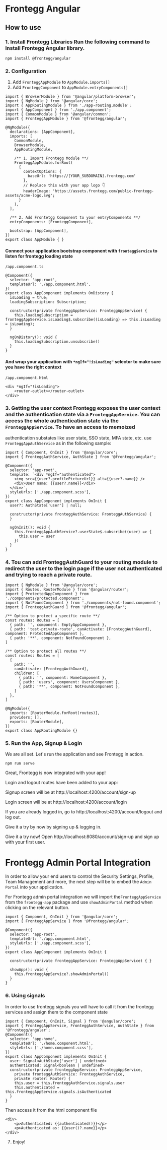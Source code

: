 # Frontegg Angular

## How to use

### 1. Install Frontegg Libraries Run the following command to Install Frontegg Angular library.

```
npm install @frontegg/angular
```

### 2. Configuration
  1. Add `FronteggAppModule` to `AppModule.imports[]`
  2. Add `FronteggComponent` to `AppModule.entryComponents[]`

```
import { BrowserModule } from '@angular/platform-browser';
import { NgModule } from '@angular/core';
import { AppRoutingModule } from './app-routing.module';
import { AppComponent } from './app.component';
import { CommonModule } from '@angular/common';
import { FronteggAppModule } from '@frontegg/angular';

@NgModule({
  declarations: [AppComponent],
  imports: [
    CommonModule,
    BrowserModule,
    AppRoutingModule,

    /** 1. Import Frontegg Module **/
    FronteggAppModule.forRoot(
      {
        contextOptions: {
          baseUrl: 'https://[YOUR_SUBDOMAIN].frontegg.com'
        },
        // Replace this with your app logo 👇
        headerImage: 'https://assets.frontegg.com/public-frontegg-assets/acme-logo.svg';
      }
    ),
  ],

  /** 2. Add Frontetgg Component to your entryComponents **/
  entryComponents: [FronteggComponent],

  bootstrap: [AppComponent],
})
export class AppModule { }
```

#### Connect your application bootstrap component with `fronteggService` to listen for frontegg loading state

```
/app.component.ts

@Component({
  selector: 'app-root',
  templateUrl: './app.component.html',
})
export class AppComponent implements OnDistory {
  isLoading = true;
  loadingSubscription: Subscription;

  constructor(private fronteggAppService: FronteggAppService) {
    this.loadingSubscription = fronteggAppService.isLoading$.subscribe((isLoading) => this.isLoading = isLoading);
  }

  ngOnDistory(): void {
    this.loadingSubscription.unsubscribe()
  }
}
```

#### And wrap your application with `*ngIf="!isLoading"` selector to make sure you have the right context

```
/app.component.html

<div *ngIf="!isLoading">
    <router-outlet></router-outlet>
</div>
```

### 3. Getting the user context Frontegg exposes the user context and the authentication state via a `FronteggAppService`. You can access the whole authentication state via the `FronteggAppService`. To have an access to memoized
   authentication substates like user state, SSO state, MFA state, etc. use `FronteggAppAuthService` as in the following
   sample:

```
import { Component, OnInit } from '@angular/core';
import { FronteggAuthService, AuthState } from '@frontegg/angular';

@Component({
  selector: 'app-root',
  template: `<div *ngIf="authenticated">
    <img src={{user?.profilePictureUrl}} alt={{user?.name}} />
    <div>User name: {{user?.name}}</div>
  </div>`,
  styleUrls: ['./app.component.scss'],
})
export class AppComponent implements OnInit {
  user?: AuthState['user'] | null;

  constructor(private fronteggAuthService: FronteggAuthService) {
  }

  ngOnInit(): void {
    this.fronteggAppAuthService?.userState$.subscribe((user) => {
      this.user = user
    })
  }
}
```

### 4. Tou can add FronteggAuthGuard to your routing module to redirect the user to the login page if the user not authenticated and trying to reach a private route.

```
import { NgModule } from '@angular/core';
import { Routes, RouterModule } from '@angular/router';
import { ProtectedAppComponent } from './components/protected.component';
import { NotFoundComponent } from './components/not-found.component';
import { FronteggAuthGuard } from '@frontegg/angular';

/** Option to protect a specific route **/
const routes: Routes = [
  { path: '', component: EmptyAppComponent },
  { path: 'test-private-route', canActivate: [FronteggAuthGuard], component: ProtectedAppComponent },
  { path: '**', component: NotFoundComponent },
]

/** Option to protect all routes **/
const routes: Routes = [
  {
    path: '',
    canActivate: [FronteggAuthGuard],
    children: [
      { path: '', component: HomeComponent },
      { path: 'users', component: UsersComponent },
      { path: '**', component: NotFoundComponent },
    ]
  },
]

@NgModule({
  imports: [RouterModule.forRoot(routes)],
  providers: [],
  exports: [RouterModule],
})
export class AppRoutingModule {}
```

### 5. Run the App, Signup & Login

We are all set. Let's run the application and see Frontegg in action.

```
npm run serve
```

Great, Frontegg is now integrated with your app!

Login and logout routes have been added to your app:

Signup screen will be at http://localhost:4200/account/sign-up

Login screen will be at http://localhost:4200/account/login

If you are already logged in, go to http://localhost:4200/account/logout and log out.

Give it a try by now by signing up & logging in.

Give it a try now!
Open http://localhost:8080/account/sign-up and sign up with your first user.

# Frontegg Admin Portal Integration

In order to allow your end users to control the Security Settings, Profile, Team Management and more, the next step will
be to embed the `Admin Portal` into your application.

For Frontegg admin portal integration we will import the`FronteggAppService` from the `frontegg-app` package and
use `showAdminPortal`
method when clicking on the relevant button.

```
import { Component, OnInit } from '@angular/core';
import { FronteggAppService } from '@frontegg/angular';

@Component({
  selector: 'app-root',
  templateUrl: './app.component.html',
  styleUrls: ['./app.component.scss'],
})
export class AppComponent implements OnInit {

  constructor(private fronteggAppService: FronteggAppService) { }

  showApp(): void {
    this.fronteggAppService?.showAdminPortal()
  }
}
```

### 6. Using signals
In order to use frontegg signals you will have to call it from the frontegg services and assign them to the component state

```
import { Component, OnInit, Signal } from '@angular/core';
import { FronteggAppService, FronteggAuthService, AuthState } from '@frontegg/angular';
@Component({
  selector: 'app-home',
  templateUrl: './home.component.html',
  styleUrls: ['./home.component.scss'],
})
export class AppComponent implements OnInit {
  user: Signal<AuthState['user'] | undefined>
  authenticated: Signal<boolean | undefined>
  constructor(private fronteggAppService: FronteggAppService,
    private fronteggAuthService: FronteggAuthService,
    private router: Router) {
    this.user = this.fronteggAuthService.signals.user
    this.authenticated = this.fronteggAppService.signals.isAuthenticated
  }
}
```

Then access it from the html component file
```
<div>
    <p>Authenticated: {{authenticated()}}</p>
    <p>Authenticated as: {{user()?.name}}</p>
</div>
```

7. Enjoy!